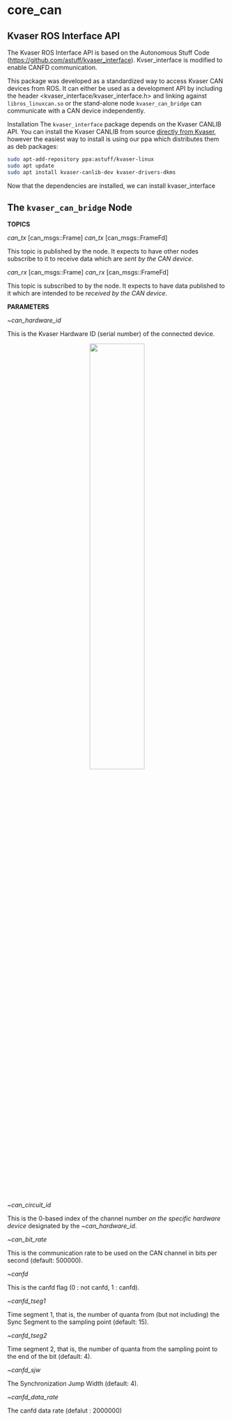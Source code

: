 # core_can

## Kvaser ROS Interface API
The Kvaser ROS Interface API is based on the Autonomous Stuff Code (https://github.com/astuff/kvaser_interface). Kvser_interface is modified to enable CANFD communication.

This package was developed as a standardized way to access Kvaser CAN devices from ROS. It can either be used as a development API by including the header <kvaser_interface/kvaser_interface.h> and linking against `libros_linuxcan.so` or the stand-alone node `kvaser_can_bridge` can communicate with a CAN device independently.

Installation
The `kvaser_interface` package depends on the Kvaser CANLIB API. You can install the Kvaser CANLIB from source [directly from Kvaser](https://www.kvaser.com/downloads/), however the easiest way to install is using our ppa which distributes them as deb packages:
```bash
sudo apt-add-repository ppa:astuff/kvaser-linux
sudo apt update
sudo apt install kvaser-canlib-dev kvaser-drivers-dkms
```
Now that the dependencies are installed, we can install kvaser_interface

## The `kvaser_can_bridge` Node

**TOPICS**

*can_tx* [can_msgs::Frame]
*can_tx* [can_msgs::FrameFd]

This topic is published by the node. It expects to have other nodes subscribe to it to receive data which are *sent by the CAN device*.

*can_rx* [can_msgs::Frame]
*can_rx* [can_msgs::FrameFd]

This topic is subscribed to by the node. It expects to have data published to it which are intended to be *received by the CAN device*.

**PARAMETERS**

*~can_hardware_id*

This is the Kvaser Hardware ID (serial number) of the connected device.

<center><img src = "https://github.com/GihwanJo/core_can/assets/58166107/801cae5a-0f32-43b6-9285-9361c5f44e60" width = "50%" height = "50%"></center>  

*~can_circuit_id*

This is the 0-based index of the channel number *on the specific hardware device* designated by the *~can_hardware_id*.

*~can_bit_rate*

This is the communication rate to be used on the CAN channel in bits per second (default: 500000).

*~canfd*

This is the canfd flag (0 : not canfd, 1 : canfd).

*~canfd_tseg1*

Time segment 1, that is, the number of quanta from (but not including) the Sync Segment to the sampling point (default: 15).

*~canfd_tseg2*

Time segment 2, that is, the number of quanta from the sampling point to the end of the bit (default: 4).

*~canfd_sjw*

The Synchronization Jump Width (default: 4).

*~canfd_data_rate*

The canfd data rate (defalut : 2000000)

